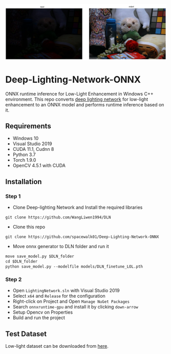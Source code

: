 ![demo](Example.JPG)

# Deep-Lighting-Network-ONNX

ONNX runtime inference for Low-Light Enhancement in Windows C++ environment. This repo converts [deep lighting network](https://github.com/WangLiwen1994/DLN) for low-light enhancement to an ONNX model and performs runtime inference based on it. 

## Requirements
- Windows 10
- Visual Studio 2019
- CUDA 11.1, Cudnn 8
- Python 3.7
- Torch 1.9.0
- OpenCV 4.5.1 with CUDA

## Installation

### Step 1
- Clone Deep-lighting Network and Install the required libraries
``` 
git clone https://github.com/WangLiwen1994/DLN 
```
- Clone this repo
```
git clone https://github.com/spacewalk01/Deep-Lighting-Network-ONNX
```
- Move onnx generator to DLN folder and run it
```
move save_model.py $DLN_folder 
cd $DLN_folder
python save_model.py --modelfile models/DLN_finetune_LOL.pth
```
### Step 2
- Open ```LightingNetwork.sln``` with Visual Studio 2019
- Select ```x64``` and ```Release``` for the configuration 
- Right-click on Project and Open ```Manage NuGet Packages```
- Search ```onnxruntime-gpu``` and install it by clicking ```down-arrow```
- Setup Opencv on Properties
- Build and run the project

## Test Dataset
Low-light dataset can be downloaded from [here](https://daooshee.github.io/BMVC2018website/).
